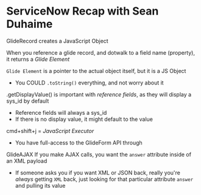 # ServiceNow Recap with Sean Duhaime
GlideRecord creates a JavaScript Object

When you reference a glide record, and dotwalk to a field name (property), it returns a *Glide Element*

`Glide Element` is a pointer to the actual object itself, but it is a JS Object
- You COULD `.toString()` everything, and not worry about it

.getDisplayValue() is important with *reference fields*, as they will display a sys_id by default
- Reference fields will always  a sys_id
- If there is no display value, it might default to the value

cmd+shift+j = *JavaScript Executor*
- You have full-access to the GlideForm API through

GlideAJAX
If you make AJAX calls, you want the `answer` attribute inside of an XML payload
- If someone asks you if you want XML or JSON back, really you're _always_ getting `XML` back, just looking for that particular attribute `answer` and pulling its value


